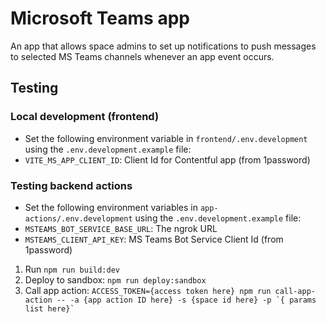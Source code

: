 # Microsoft Teams app

An app that allows space admins to set up notifications to push messages to selected MS Teams channels whenever an app event occurs.

## Testing

### Local development (frontend)

- Set the following environment variable in `frontend/.env.development` using the `.env.development.example` file:
- `VITE_MS_APP_CLIENT_ID`: Client Id for Contentful app (from 1password)

### Testing backend actions

- Set the following environment variables in `app-actions/.env.development` using the `.env.development.example` file:
- `MSTEAMS_BOT_SERVICE_BASE_URL`: The ngrok URL
- `MSTEAMS_CLIENT_API_KEY`: MS Teams Bot Service Client Id (from 1password)

1. Run `npm run build:dev`
2. Deploy to sandbox: `npm run deploy:sandbox`
3. Call app action: `` ACCESS_TOKEN={access token here} npm run call-app-action -- -a {app action ID here} -s {space id here} -p `{ params list here}` ``
